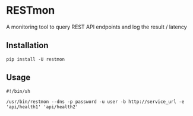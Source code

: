 # RESTmon

A monitoring tool to query REST API endpoints and log the result / latency

## Installation

```
pip install -U restmon
```

## Usage

```
#!/bin/sh

/usr/bin/restmon --dns -p password -u user -b http://service_url -e 'api/health1' 'api/health2'
```
